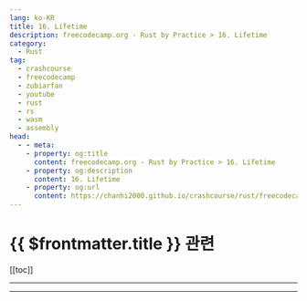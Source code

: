 ```yaml
---
lang: ko-KR
title: 16. Lifetime
description: freecodecamp.org - Rust by Practice > 16. Lifetime
category: 
  - Rust
tag: 
  - crashcourse
  - freecodecamp
  - zubiarfan
  - youtube
  - rust
  - rs
  - wasm
  - assembly
head:
  - - meta:
    - property: og:title
      content: freecodecamp.org - Rust by Practice > 16. Lifetime
    - property: og:description
      content: 16. Lifetime
    - property: og:url
      content: https://chanhi2000.github.io/crashcourse/rust/freecodecamp-rust-by-practice/16.html
---
```


# {{ $frontmatter.title }} 관련

[[toc]]

---

---

<TagLinks />